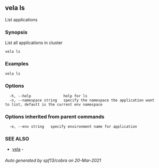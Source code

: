 ## vela ls

List applications

### Synopsis

List all applications in cluster

```
vela ls
```

### Examples

```
vela ls
```

### Options

```
  -h, --help               help for ls
  -n, --namespace string   specify the namespace the application want to list, default is the current env namespace
```

### Options inherited from parent commands

```
  -e, --env string   specify environment name for application
```

### SEE ALSO

* [vela](vela.md)	 - 

###### Auto generated by spf13/cobra on 20-Mar-2021
